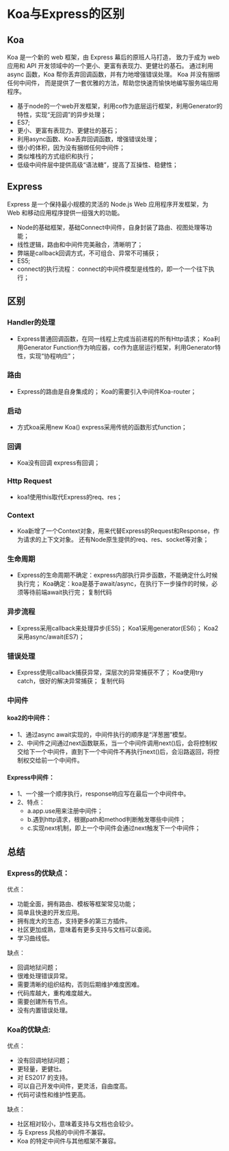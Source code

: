 # Koa与Express的区别
## Koa
Koa 是一个新的 web 框架，由 Express 幕后的原班人马打造， 致力于成为 web 应用和 API 开发领域中的一个更小、更富有表现力、更健壮的基石。 通过利用 async 函数，Koa 帮你丢弃回调函数，并有力地增强错误处理。 Koa 并没有捆绑任何中间件， 而是提供了一套优雅的方法，帮助您快速而愉快地编写服务端应用程序。

- 基于node的一个web开发框架，利用co作为底层运行框架，利用Generator的特性，实现“无回调”的异步处理；
- ES7;
- 更小、更富有表现力、更健壮的基石；
- 利用async函数、Koa丢弃回调函数，增强错误处理；
- 很小的体积，因为没有捆绑任何中间件；
- 类似堆栈的方式组织和执行；
- 低级中间件层中提供高级“语法糖”，提高了互操性、稳健性；
## Express
Express 是一个保持最小规模的灵活的 Node.js Web 应用程序开发框架，为 Web 和移动应用程序提供一组强大的功能。

- Node的基础框架，基础Connect中间件，自身封装了路由、视图处理等功能；
- 线性逻辑，路由和中间件完美融合，清晰明了；
- 弊端是callback回调方式，不可组合、异常不可捕获；
- ES5;
- connect的执行流程： connect的中间件模型是线性的，即一个一个往下执行；
## 区别
### Handler的处理

- Express普通回调函数，在同一线程上完成当前进程的所有Http请求； Koa利用Generator Function作为响应器，co作为底层运行框架，利用Generator特性，实现“协程响应”； 
### 路由

- Express的路由是自身集成的；  Koa的需要引入中间件Koa-router； 
### 启动

- 方式koa采用new Koa() express采用传统的函数形式function；  
### 回调

- Koa没有回调 express有回调；  
### Http Request

- koa1使用this取代Express的req、res；
### Context

- Koa新增了一个Context对象，用来代替Express的Request和Response，作为请求的上下文对象。  还有Node原生提供的req、res、socket等对象；
### 生命周期

- Express的生命周期不确定：express内部执行异步函数，不能确定什么时候执行完；  Koa确定：koa是基于await/async，在执行下一步操作的时候，必须等待前端await执行完；  复制代码
### 异步流程 

- Express采用callback来处理异步(ES5)；  Koa1采用generator(ES6)；  Koa2采用async/await(ES7)； 
### 错误处理

- Express使用callback捕获异常，深层次的异常捕获不了；  Koa使用try catch，很好的解决异常捕获； 复制代码
### 中间件 
#### koa2的中间件：  		

- 1、通过async await实现的，中间件执行的顺序是“洋葱圈”模型。  		
- 2、中间件之间通过next函数联系，当一个中间件调用next()后，会将控制权交给下一个中间件，直到下一个中间件不再执行next()后，会沿路返回，将控制权交给前一个中间件。  
#### Express中间件： 		

- 1、一个接一个顺序执行，response响应写在最后一个中间件中。 		
- 2、特点： 			
   - a.app.use用来注册中间件； 			
   - b.遇到http请求，根据path和method判断触发哪些中间件； 			
   - c.实现next机制，即上一个中间件会通过next触发下一个中间件；
## 总结
### Express的优缺点： 
优点：

- 功能全面，拥有路由、模板等框架常见功能；
- 简单且快速的开发应用。
- 拥有庞大的生态，支持更多的第三方插件。
- 社区更加成熟，意味着有更多支持与文档可以查阅。
- 学习曲线低。

缺点：

- 回调地狱问题；
- 很难处理错误异常。
- 需要清晰的组织结构，否则后期维护难度困难。
- 代码库越大，重构难度越大。
- 需要创建所有节点。
- 没有内置错误处理。
### Koa的优缺点: 
优点：

- 没有回调地狱问题；
- 更轻量，更健壮。
- 对 ES2017 的支持。
- 可以自己开发中间件，更灵活，自由度高。
- 代码可读性和维护性更高。

缺点：

- 社区相对较小，意味着支持与文档也会较少。
- 与 Express 风格的中间件不兼容。
- Koa 的特定中间件与其他框架不兼容。

​

